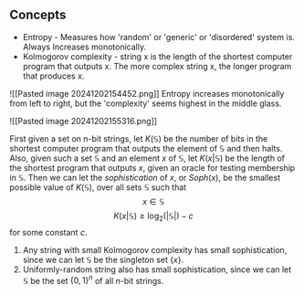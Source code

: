 ## Concepts 
- Entropy - Measures how 'random' or 'generic' or 'disordered' system is. Always Increases monotonically.
- Kolmogorov complexity - string x is the length of the shortest computer program that outputs x. The more complex string x, the longer program that produces x.

![[Pasted image 20241202154452.png]]
Entropy increases monotonically from left to right, but the 'complexity' seems highest in the middle glass.

![[Pasted image 20241202155316.png]]

First given a set on n-bit strings, let $K(\mathbb{S})$ be the number of bits in the shortest computer program that outputs the element of $\mathbb{S}$ and then halts. Also, given such a set $\mathbb{S}$ and an element $x$ of $\mathbb{S}$, let $K(x|\mathbb{S})$ be the length of the shortest program that outputs $x$, given an oracle for testing membership in $\mathbb{S}$. Then we can let the *sophistication* of $x$, or $Soph(x)$, be the smallest possible value of $K(\mathbb{S})$, over all sets $\mathbb{S}$ such that
$$
x\in \mathbb{S}
$$
$$
K(x|\mathbb{S})\ge\log_2(|\mathbb{S}|)-c
$$
for some constant $c$.
1. Any string with small Kolmogorov complexity has small sophistication, since we can let $\mathbb{S}$ be the singleton set $\{x\}$. 
2. Uniformly-random string also has small sophistication, since we can let $\mathbb{S}$ be the set $\{0,1\}^n$ of all $n$-bit strings.
